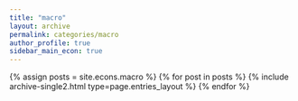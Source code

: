 ```yaml
---
title: "macro"
layout: archive
permalink: categories/macro
author_profile: true
sidebar_main_econ: true
---
```


{% assign posts = site.econs.macro %}
{% for post in posts %} {% include archive-single2.html type=page.entries_layout %} {% endfor %}
